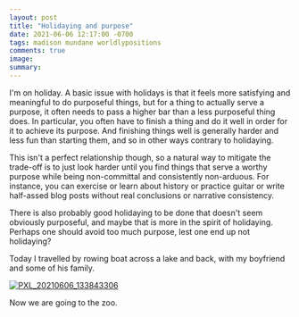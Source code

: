 ```yaml
---
layout: post
title: "Holidaying and purpose"
date: 2021-06-06 12:17:00 -0700
tags: madison mundane worldlypositions
comments: true
image:
summary:
---
```

I'm on holiday. A basic issue with holidays is that it feels more satisfying and meaningful to do purposeful things, but for a thing to actually serve a purpose, it often needs to pass a higher bar than a less purposeful thing does. In particular, you often have to finish a thing and do it well in order for it to achieve its purpose. And finishing things well is generally harder and less fun than starting them, and so in other ways contrary to holidaying.

This isn't a perfect relationship though, so a natural way to mitigate the trade-off is to just look harder until you find things that serve a worthy purpose while being non-committal and consistently non-arduous. For instance, you can exercise or learn about history or practice guitar or write half-assed blog posts without real conclusions or narrative consistency.

There is also probably good holidaying to be done that doesn't seem obviously purposeful, and maybe that is more in the spirit of holidaying. Perhaps one should avoid too much purpose, lest one end up not holidaying?

Today I travelled by rowing boat across a lake and back, with my boyfriend and some of his family.

<a href="https://app.photobucket.com/u/katjasgrace/p/3fffa8a1-4e0c-48cf-823e-7aa01f7406d1" target="_blank"><img src="https://hosting.photobucket.com/images/i/katjasgrace/PXL_20210606_133843306.jpg?width=180&height=180&fit=bounds" border="0" alt="PXL_20210606_133843306"/></a>

Now we are going to the zoo.

<!--ex-->
